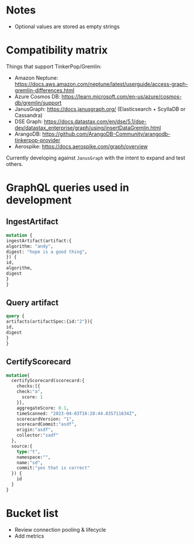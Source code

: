 
# Notes

* Optional values are stored as empty strings

# Compatibility matrix

Things that support TinkerPop/Gremlin:
 * Amazon Neptune: https://docs.aws.amazon.com/neptune/latest/userguide/access-graph-gremlin-differences.html
 * Azure Cosmos DB: https://learn.microsoft.com/en-us/azure/cosmos-db/gremlin/support
 * JanusGraph: https://docs.janusgraph.org/ (Elasticsearch + ScyllaDB or Cassandra)
 * DSE Graph: https://docs.datastax.com/en/dse/5.1/dse-dev/datastax_enterprise/graph/using/insertDataGremlin.html
 * ArangoDB: https://github.com/ArangoDB-Community/arangodb-tinkerpop-provider
 * Aerospike: https://docs.aerospike.com/graph/overview

Currently developing against `JanusGraph` with the intent to expand and test others.

# GraphQL queries used in development

## IngestArtifact

```graphql
mutation {
ingestArtifact(artifact:{
algorithm: "andy",
digest: "hope is a good thing",
}) {
id,
algorithm,
digest
}
}
```

## Query artifact

```graphql
query {
artifacts(artifactSpec:{id:"2"}){
id,
digest
}
}
```

## CertifyScorecard
```graphql
mutation{
  certifyScorecard(scorecard:{
    checks:[{
    check:"a",
      score: 1
    }],
    aggregateScore: 0.1,
    timeScanned: "2023-04-03T16:28:44.835711634Z",
  	scorecardVersion: "1",
    scorecardCommit:"asdf",
    origin:"asdf",
    collector:"sadf"
  },
  source:{
    type:"t",
    namespace:"",
    name:"sd",
    commit:"yes that is correct"
  }) {
    id
  }
}
```

# Bucket list

* Review connection pooling & lifecycle
* Add metrics
